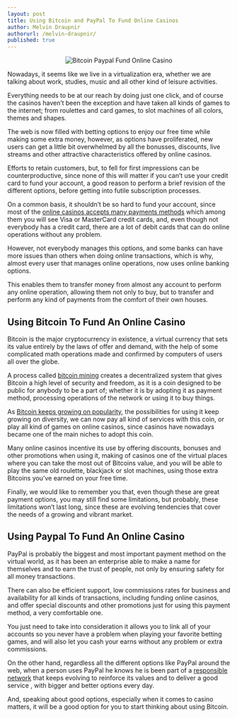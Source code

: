 ```yaml
---
layout: post
title: Using Bitcoin and PayPal To Fund Online Casinos
author: Melvin Draupnir
authorurl: /melvin-draupnir/
published: true
---
```


<p><center><img src="https://www.weusecoins.com/images/bitcoin-paypal-fund-online-casino.png" alt="Bitcoin Paypal Fund Online Casino"/></center>
<p>Nowadays, it seems like we live in a virtualization era, whether we are talking about work, studies, music and all other kind of leisure activities.
<p>Everything needs to be at our reach by doing just one click, and of course the casinos haven’t been the exception and have taken all kinds of games to the internet; from roulettes and card games, to slot machines of all colors, themes and shapes.
<p>The web is now filled with betting options to enjoy our free time while making some extra money, however, as options have proliferated, new users can get a little bit overwhelmed by all the bonusses, discounts, live streams and other attractive characteristics offered by online casinos.
<p>Efforts to retain customers, but, to fell for first impressions can be counterproductive, since none of this will matter if you can’t use your credit card to fund your account, a good reason to perform a brief revision of the different options, before getting into futile subscription processes. 
<p>On a common basis, it shouldn’t be so hard to fund your account, since most of the <a href="https://www.metap.org/funding-methods">online casinos accepts many payments methods</a> which among them you will see Visa or MasterCard credit cards, and, even though not everybody has a credit card, there are a lot of debit cards that can do online operations without any problem.
<p>However, not everybody manages this options, and some banks can have more issues than others when doing online transactions, which is why, almost every user that manages online operations, now uses online banking options.
<p>This enables them to transfer money from almost any account to perform any online operation, allowing them not only to buy, but to transfer and perform any kind of payments from the comfort of their own houses.
<p><h2>Using Bitcoin To Fund An Online Casino</h2>
<p>Bitcoin is the major cryptocurrency in existence, a virtual currency that sets its value entirely by the laws of offer and demand, with the help of some complicated math operations made and confirmed by computers of users all over the globe.
<p>A process called <a href="https://www.bitcoinmining.com/">bitcoin mining</a> creates a decentralized system that gives Bitcoin a high level of security and freedom, as it is a coin designed to be public for anybody to be a part of; whether it is by adopting it as payment method, processing operations of the network or using it to buy things.
<p>As <a href="http://www.bbc.com/news/technology-36197703">Bitcoin keeps growing on popularity</a>, the possibilities for using it keep growing on diversity, we can now pay all kind of services with this coin, or play all kind of games on online casinos, since casinos have nowadays became one of the main niches to adopt this coin.
<p>Many online casinos incentive its use by offering discounts, bonuses and other promotions when using it, making of casinos one of the virtual places where you can take the most out of Bitcoins value, and you will be able to play the same old roulette, blackjack or slot machines, using those extra Bitcoins you’ve earned on your free time.
<p>Finally, we would like to remember you that, even though these are great payment options, you may still find some limitations, but probably, these limitations won’t last long, since these are evolving tendencies that cover the needs of a growing and vibrant market.
<p><h2>Using Paypal To Fund An Online Casino</h2>
<p>PayPal is probably the biggest and most important payment method on the virtual world, as it has been an enterprise able to make a name for themselves and to earn the trust of people, not only by ensuring safety for all money transactions.
<p>There can also be efficient support, low commissions rates for business and availability for all kinds of transactions, including funding online casinos, and offer special discounts and other promotions just for using this payment method, a very comfortable one.
<p>You just need to take into consideration it allows you to link all of your accounts so you never have a problem when playing your favorite betting games, and will also let you cash your earns without any problem or extra commissions. 
<p>On the other hand, regardless all the different options like PayPal around the web, when a person uses PayPal he knows he is been part of a <a href="http://www.huffingtonpost.com/mark-curry/people-over-profits-learn_b_9644650.html">responsible network</a> that keeps evolving to reinforce its values and to deliver a good service , with bigger and better options every day. 
<p>And, speaking about good options, especially when it comes to casino matters, it will be a good option for you to start thinking about using Bitcoin.
